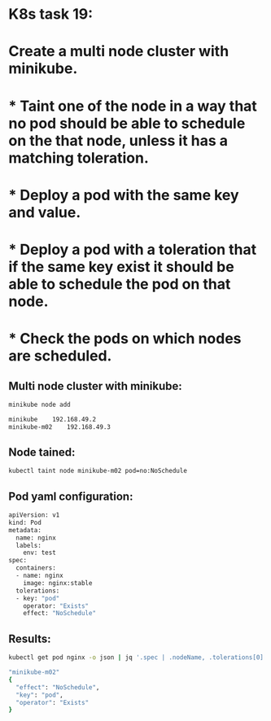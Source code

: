 # K8s task 19:<br/>
# Create a multi node cluster with minikube.<br/>
# * Taint one of the node in a way that no pod should be able to schedule on the that node, unless it has a matching toleration.<br/>
# * Deploy a pod with the same key and value.<br/>
# * Deploy a pod with a toleration that if the same key exist it should be able to schedule the pod on that node.<br/>
# * Check the pods on which nodes are scheduled.<br/>

## Multi node cluster with minikube:
```bash
minikube node add
```

```bash
minikube	192.168.49.2
minikube-m02	192.168.49.3
```

## Node tained:

```bash
kubectl taint node minikube-m02 pod=no:NoSchedule
```

## Pod yaml configuration:

```bash
apiVersion: v1
kind: Pod
metadata:
  name: nginx
  labels:
    env: test
spec:
  containers:
  - name: nginx
    image: nginx:stable
  tolerations:
  - key: "pod"
    operator: "Exists"
    effect: "NoSchedule"
```

## Results:

```bash
kubectl get pod nginx -o json | jq '.spec | .nodeName, .tolerations[0]'
```

```bash
"minikube-m02"
{
  "effect": "NoSchedule",
  "key": "pod",
  "operator": "Exists"
}
```
